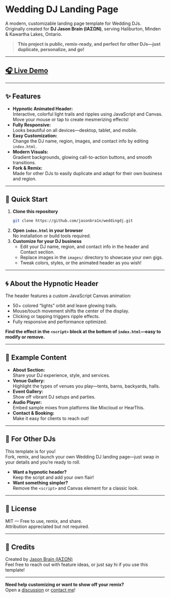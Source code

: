 # Wedding DJ Landing Page

A modern, customizable landing page template for Wedding DJs.  
Originally created for **DJ Jason Brain (ΙΑΣΩΝ)**, serving Haliburton, Minden & Kawartha Lakes, Ontario.

> **This project is public, remix-ready, and perfect for other DJs—just duplicate, personalize, and go!**

---

## <a href="https://weddingdj.jasonbrain.com/" target="_blank">🎧 Live Demo</a>

---

## ✨ Features

- **Hypnotic Animated Header:**  
  Interactive, colorful light trails and ripples using JavaScript and Canvas. Move your mouse or tap to create mesmerizing effects!
- **Fully Responsive:**  
  Looks beautiful on all devices—desktop, tablet, and mobile.
- **Easy Customization:**  
  Change the DJ name, region, images, and contact info by editing `index.html`.
- **Modern Visuals:**  
  Gradient backgrounds, glowing call-to-action buttons, and smooth transitions.
- **Fork & Remix:**  
  Made for other DJs to easily duplicate and adapt for their own business and region.

---

## 🚀 Quick Start

1. **Clone this repository**
    ```sh
    git clone https://github.com/jasonbra1n/weddingdj.git
    ```
2. **Open `index.html` in your browser**  
    No installation or build tools required.
3. **Customize for your DJ business**
    - Edit your DJ name, region, and contact info in the header and Contact section.
    - Replace images in the `images/` directory to showcase your own gigs.
    - Tweak colors, styles, or the animated header as you wish!

---

## 🌀 About the Hypnotic Header

The header features a custom JavaScript Canvas animation:
- 50+ colored “lights” orbit and leave glowing trails.
- Mouse/touch movement shifts the center of the display.
- Clicking or tapping triggers ripple effects.
- Fully responsive and performance optimized.

**Find the effect in the `<script>` block at the bottom of `index.html`—easy to modify or remove.**

---

## 📸 Example Content

- **About Section:**  
  Share your DJ experience, style, and services.
- **Venue Gallery:**  
  Highlight the types of venues you play—tents, barns, backyards, halls.
- **Event Gallery:**  
  Show off vibrant DJ setups and parties.
- **Audio Player:**  
  Embed sample mixes from platforms like Mixcloud or HearThis.
- **Contact & Booking:**  
  Make it easy for clients to reach out!

---

## 🔀 For Other DJs

This template is for you!  
Fork, remix, and launch your own Wedding DJ landing page—just swap in your details and you’re ready to roll.

- **Want a hypnotic header?**  
  Keep the script and add your own flair!
- **Want something simpler?**  
  Remove the `<script>` and Canvas element for a classic look.

---

## 📄 License

MIT — Free to use, remix, and share.  
Attribution appreciated but not required.

---

## 👋 Credits

Created by [Jason Brain (ΙΑΣΩΝ)](https://jasonbrain.com)  
Feel free to reach out with feature ideas, or just say hi if you use this template!

---

**Need help customizing or want to show off your remix?**  
Open a [discussion](https://github.com/jasonbra1n/weddingdj/discussions) or [contact me](mailto:dj@jasonbrain.com)!
